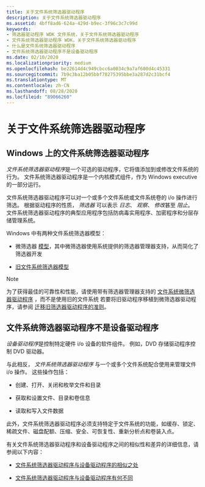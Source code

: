 ```yaml
---
title: 关于文件系统筛选器驱动程序
description: 关于文件系统筛选器驱动程序
ms.assetid: 4bff8ad6-624a-429d-b9ec-3f96c3c7c99d
keywords:
- 筛选器驱动程序 WDK 文件系统，关于文件系统筛选器驱动程序
- 文件系统筛选器驱动程序 WDK，关于文件系统筛选器驱动程序
- 什么是文件系统筛选器驱动程序
- 文件系统筛选器驱动程序不是设备驱动程序
ms.date: 02/10/2020
ms.localizationpriority: medium
ms.openlocfilehash: be22614d4c949cbcc6a0034c9a7af600d4c45331
ms.sourcegitcommit: 7b9c3ba12b05bbf78275395bbe3a287d2c31bcf4
ms.translationtype: MT
ms.contentlocale: zh-CN
ms.lasthandoff: 08/28/2020
ms.locfileid: "89066260"
---
```

# <a name="about-file-system-filter-drivers"></a>关于文件系统筛选器驱动程序

## <a name="file-system-filter-drivers-on-windows"></a>Windows 上的文件系统筛选器驱动程序

*文件系统筛选器驱动程序*是一个可选的驱动程序，它将值添加到或修改文件系统的行为。 文件系统筛选器驱动程序是一个内核模式组件，作为 Windows executive 的一部分运行。

文件系统筛选器驱动程序可以对一个或多个文件系统或文件系统卷的 i/o 操作进行筛选。 根据驱动程序的性质， *筛选器* 可以表示 *日志*、 *观察*、 *修改*甚至 *阻止*。 文件系统筛选器驱动程序的典型应用程序包括防病毒实用程序、加密程序和分层存储管理系统。

Windows 中有两种文件系统筛选器模型：

- 微筛选器 [模型](./filter-manager-concepts.md)，其中微筛选器使用系统提供的筛选器管理器支持，从而简化了筛选器开发

- [旧文件系统筛选器模型](./about-file-system-legacy-filter-drivers.md)

> [!NOTE]
> 为了获得最佳的可靠性和性能，请使用带有筛选器管理器支持的 [文件系统微筛选器驱动程序](./filter-manager-concepts.md) ，而不是使用旧的文件系统 若要将旧驱动程序移植到微筛选器驱动程序，请参阅 [迁移旧筛选器驱动程序的准则](guidelines-for-porting-legacy-filter-drivers.md)。

## <a name="file-system-filter-drivers-are-not-device-drivers"></a>文件系统筛选器驱动程序不是设备驱动程序

*设备驱动程序*是控制特定硬件 i/o 设备的软件组件。 例如，DVD 存储驱动程序控制 DVD 驱动器。

与此相反， *文件系统筛选器驱动程序* 与一个或多个文件系统配合使用来管理文件 i/o 操作。 这些操作包括：

- 创建、打开、关闭和枚举文件和目录

- 获取和设置文件、目录和卷信息

- 读取和写入文件数据

此外，文件系统筛选器驱动程序必须支持特定于文件系统的功能，如缓存、锁定、稀疏文件、磁盘配额、压缩、安全、可恢复性、重新分析点和卷装入点。

有关文件系统筛选器驱动程序和设备驱动程序之间的相似性和差异的详细信息，请参阅以下内容：

- [文件系统筛选器驱动程序与设备驱动程序的相似之处](how-file-system-filter-drivers-are-similar-to-device-drivers.md)

- [文件系统筛选器驱动程序与设备驱动程序有何不同](how-file-system-filter-drivers-are-different-from-device-drivers.md)
